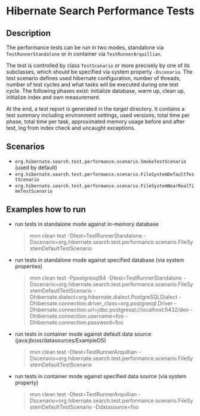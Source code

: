 Hibernate Search Performance Tests
==================================

## Description

The performance tests can be run in two modes, standalone via `TestRunnerStandalone` or in container via `TestRunnerArquillian`.

The test is controlled by class `TestScenario` or more precisely by one of its subclasses,
which should be specified via system property `-Dscenario`. 
The test scenario defines used hibernate configuration, number of threads, number of test cycles and
what tasks will be executed during one test cycle. The following phases exist: initialize database, warm up, clean up,
initialize index and own measurement.

At the end, a test report is generated in the *target* directory. It contains a test summary including environment
settings, used versions, total time per phase, total time per task, approximated memory usage before and after test,
log from index check and uncaught exceptions.


## Scenarios

- `org.hibernate.search.test.performance.scenario.SmokeTestScenario` (used by default)
- `org.hibernate.search.test.performance.scenario.FileSystemDefaultTestScenario`
- `org.hibernate.search.test.performance.scenario.FileSystemNearRealTimeTestScenario`
 

## Examples how to run

- run tests in standalone mode against in-memory database

    > mvn clean test -Dtest=TestRunnerStandalone -Dscenario=org.hibernate.search.test.performance.scenario.FileSystemDefaultTestScenario

- run tests in standalone mode against specified database (via system properties)

    > mvn clean test -Ppostgresql84
                     -Dtest=TestRunnerStandalone 
                     -Dscenario=org.hibernate.search.test.performance.scenario.FileSystemDefaultTestScenario
                     -Dhibernate.dialect=org.hibernate.dialect.PostgreSQLDialect
                     -Dhibernate.connection.driver_class=org.postgresql.Driver
                     -Dhibernate.connection.url=jdbc:postgresql://localhost:5432/dev
                     -Dhibernate.connection.username=foo
                     -Dhibernate.connection.password=foo
                     
- run tests in container mode against default data source (java:jboss/datasources/ExampleDS)

    > mvn clean test -Dtest=TestRunnerArquillian -Dscenario=org.hibernate.search.test.performance.scenario.FileSystemDefaultTestScenario

- run tests in container mode against specified data source (via system property)                     
    
    > mvn clean test -Dtest=TestRunnerArquillian
                     -Dscenario=org.hibernate.search.test.performance.scenario.FileSystemDefaultTestScenario 
                     -Ddatasource=foo
